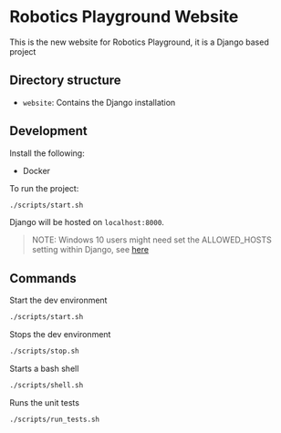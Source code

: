 # Robotics Playground Website
This is the new website for Robotics Playground, it is a Django based project

## Directory structure

- `website`: Contains the Django installation

## Development

Install the following:
- Docker

To run the project:

```bash
./scripts/start.sh
```

Django will be hosted on `localhost:8000`.

> NOTE: Windows 10 users might need set the ALLOWED_HOSTS setting within
> Django, see
> [here](https://docs.djangoproject.com/en/1.11/ref/settings/#allowed-hosts)

## Commands

Start the dev environment
```bash
./scripts/start.sh
```

Stops the dev environment
```bash
./scripts/stop.sh
```

Starts a bash shell
```bash
./scripts/shell.sh
```

Runs the unit tests
```bash
./scripts/run_tests.sh
```
